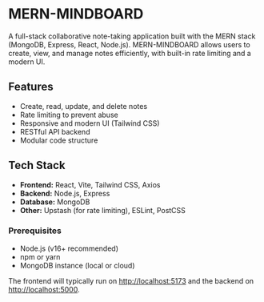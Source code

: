 # MERN-MINDBOARD

A full-stack collaborative note-taking application built with the MERN stack (MongoDB, Express, React, Node.js). MERN-MINDBOARD allows users to create, view, and manage notes efficiently, with built-in rate limiting and a modern UI.

## Features
- Create, read, update, and delete notes
- Rate limiting to prevent abuse
- Responsive and modern UI (Tailwind CSS)
- RESTful API backend
- Modular code structure

## Tech Stack
- **Frontend:** React, Vite, Tailwind CSS, Axios
- **Backend:** Node.js, Express
- **Database:** MongoDB
- **Other:** Upstash (for rate limiting), ESLint, PostCSS

### Prerequisites
- Node.js (v16+ recommended)
- npm or yarn
- MongoDB instance (local or cloud)

The frontend will typically run on [http://localhost:5173](http://localhost:5173) and the backend on [http://localhost:5000](http://localhost:5000).
